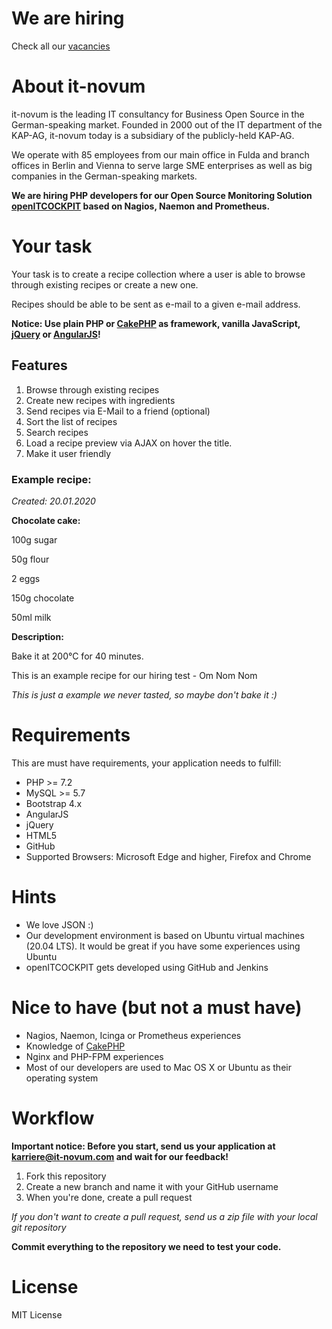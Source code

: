 # We are hiring
Check all our [vacancies](http://www.it-novum.com/karriere.html)

# About it-novum
it-novum is the leading IT consultancy for Business Open Source in the German-speaking market. Founded in 2000 out of the IT department of the KAP-AG, it-novum today is a subsidiary of the publicly-held KAP-AG.

We operate with 85 employees from our main office in Fulda and branch offices in Berlin and Vienna to serve large SME enterprises as well as big companies in the German-speaking markets.


**We are hiring PHP developers for our Open Source Monitoring Solution [openITCOCKPIT](http://openitcockpit.io/) based on Nagios, Naemon and Prometheus.**

# Your task
Your task is to create a recipe collection where a user is able to browse through existing recipes or create a new one.

Recipes should be able to be sent as e-mail to a given e-mail address.

**Notice: Use plain PHP or [CakePHP](http://cakephp.org/) as framework, vanilla JavaScript, [jQuery](https://jquery.com/) or [AngularJS](https://angularjs.org/)!**

## Features

1. Browse through existing recipes
2. Create new recipes with ingredients
3. Send recipes via E-Mail to a friend (optional)
4. Sort the list of recipes
4. Search recipes
5. Load a recipe preview via AJAX on hover the title.
6. Make it user friendly

### Example recipe:
*Created: 20.01.2020*

**Chocolate cake:**

100g sugar

50g flour

2 eggs

150g chocolate

50ml milk

**Description:**

Bake it at 200°C for 40 minutes.

This is an example recipe for our hiring test - Om Nom Nom


*This is just a example we never tasted, so maybe don't bake it :)*

# Requirements
This are must have requirements, your application needs to fulfill:
* PHP >= 7.2
* MySQL >= 5.7
* Bootstrap 4.x
* AngularJS
* jQuery
* HTML5
* GitHub
* Supported Browsers: Microsoft Edge and higher, Firefox and Chrome

# Hints
* We love JSON :)
* Our development environment is based on Ubuntu virtual machines (20.04 LTS). It would be great if you have some experiences using Ubuntu
* openITCOCKPIT gets developed using GitHub and Jenkins

# Nice to have (but not a must have)
* Nagios, Naemon, Icinga or Prometheus experiences
* Knowledge of [CakePHP](http://cakephp.org/)
* Nginx and PHP-FPM experiences
* Most of our developers are used to Mac OS X or Ubuntu as their operating system

# Workflow
**Important notice: Before you start, send us your application at karriere@it-novum.com and wait for our feedback!**

1. Fork this repository
2. Create a new branch and name it with your GitHub username
3. When you're done, create a pull request

*If you don't want to create a pull request, send us a zip file with your local git repository*

**Commit everything to the repository we need to test your code.**

# License
MIT License

